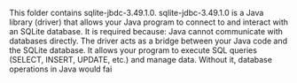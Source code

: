 This folder contains sqlite-jbdc-3.49.1.0. 
sqlite-jdbc-3.49.1.0 is a Java library (driver) that allows your Java program to connect to and interact with an SQLite database. 
It is required because: 
 Java cannot communicate with databases directly. 
 The driver acts as a bridge between your Java code and the SQLite database. 
 It allows your program to execute SQL queries (SELECT, INSERT, UPDATE, etc.) and manage data. Without it, database operations in Java would fai
